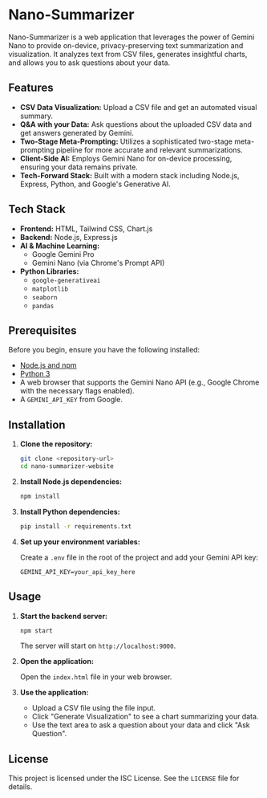 # Nano-Summarizer

Nano-Summarizer is a web application that leverages the power of Gemini Nano to provide on-device, privacy-preserving text summarization and visualization. It analyzes text from CSV files, generates insightful charts, and allows you to ask questions about your data.

## Features

*   **CSV Data Visualization:** Upload a CSV file and get an automated visual summary.
*   **Q&A with your Data:** Ask questions about the uploaded CSV data and get answers generated by Gemini.
*   **Two-Stage Meta-Prompting:** Utilizes a sophisticated two-stage meta-prompting pipeline for more accurate and relevant summarizations.
*   **Client-Side AI:** Employs Gemini Nano for on-device processing, ensuring your data remains private.
*   **Tech-Forward Stack:** Built with a modern stack including Node.js, Express, Python, and Google's Generative AI.

## Tech Stack

*   **Frontend:** HTML, Tailwind CSS, Chart.js
*   **Backend:** Node.js, Express.js
*   **AI & Machine Learning:**
    *   Google Gemini Pro
    *   Gemini Nano (via Chrome's Prompt API)
*   **Python Libraries:**
    *   `google-generativeai`
    *   `matplotlib`
    *   `seaborn`
    *   `pandas`

## Prerequisites

Before you begin, ensure you have the following installed:

*   [Node.js and npm](https://nodejs.org/en/)
*   [Python 3](https://www.python.org/downloads/)
*   A web browser that supports the Gemini Nano API (e.g., Google Chrome with the necessary flags enabled).
*   A `GEMINI_API_KEY` from Google.

## Installation

1.  **Clone the repository:**
    ```bash
    git clone <repository-url>
    cd nano-summarizer-website
    ```

2.  **Install Node.js dependencies:**
    ```bash
    npm install
    ```

3.  **Install Python dependencies:**
    ```bash
    pip install -r requirements.txt
    ```

4.  **Set up your environment variables:**

    Create a `.env` file in the root of the project and add your Gemini API key:
    ```
    GEMINI_API_KEY=your_api_key_here
    ```

## Usage

1.  **Start the backend server:**
    ```bash
    npm start
    ```
    The server will start on `http://localhost:9000`.

2.  **Open the application:**

    Open the `index.html` file in your web browser.

3.  **Use the application:**
    *   Upload a CSV file using the file input.
    *   Click "Generate Visualization" to see a chart summarizing your data.
    *   Use the text area to ask a question about your data and click "Ask Question".

## License

This project is licensed under the ISC License. See the `LICENSE` file for details.
